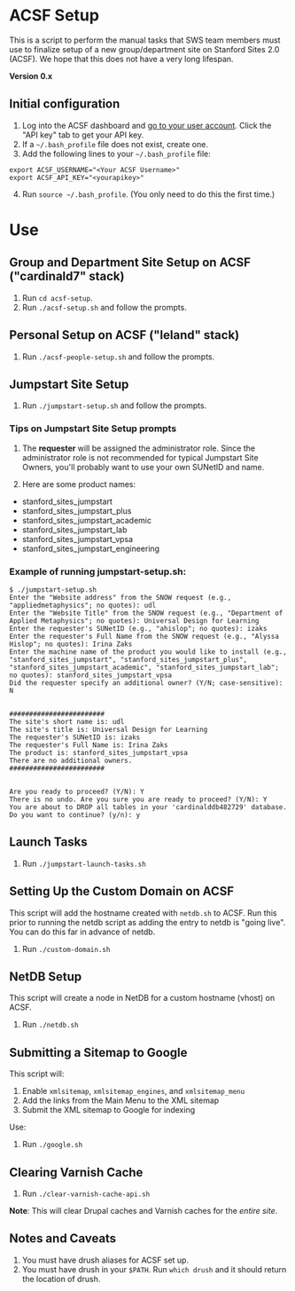 # ACSF Setup
This is a script to perform the manual tasks that SWS team members must use to finalize setup of a new group/department site on Stanford Sites 2.0 (ACSF). We hope that this does not have a very long lifespan.

**Version 0.x**

## Initial configuration
1. Log into the ACSF dashboard and [go to your user account](https://www.cardinalsites.acsitefactory.com/user). Click the "API key" tab to get your API key.
2. If a `~/.bash_profile` file does not exist, create one.
3. Add the following lines to your `~/.bash_profile` file:
```
export ACSF_USERNAME="<Your ACSF Username>"
export ACSF_API_KEY="<yourapikey>"
```
4. Run `source ~/.bash_profile`. (You only need to do this the first time.)

# Use

## Group and Department Site Setup on ACSF ("cardinald7" stack)
1. Run `cd acsf-setup`.
2. Run `./acsf-setup.sh` and follow the prompts.

## Personal Setup on ACSF ("leland" stack)
1. Run `./acsf-people-setup.sh` and follow the prompts.

## Jumpstart Site Setup
1. Run `./jumpstart-setup.sh` and follow the prompts.

### Tips on Jumpstart Site Setup prompts

1. The **requester** will be assigned the administrator role.
Since the administrator role is not recommended for typical Jumpstart Site Owners, you'll probably want to use your own SUNetID and name.

2. Here are some product names:
* stanford_sites_jumpstart
* stanford_sites_jumpstart_plus
* stanford_sites_jumpstart_academic
* stanford_sites_jumpstart_lab
* stanford_sites_jumpstart_vpsa
* stanford_sites_jumpstart_engineering


### Example of running jumpstart-setup.sh:
```
$ ./jumpstart-setup.sh
Enter the "Website address" from the SNOW request (e.g., "appliedmetaphysics"; no quotes): udl
Enter the "Website Title" from the SNOW request (e.g., "Department of Applied Metaphysics"; no quotes): Universal Design for Learning
Enter the requester's SUNetID (e.g., "ahislop"; no quotes): izaks
Enter the requester's Full Name from the SNOW request (e.g., "Alyssa Hislop"; no quotes): Irina Zaks
Enter the machine name of the product you would like to install (e.g., "stanford_sites_jumpstart", "stanford_sites_jumpstart_plus", "stanford_sites_jumpstart_academic", "stanford_sites_jumpstart_lab"; no quotes): stanford_sites_jumpstart_vpsa
Did the requester specify an additional owner? (Y/N; case-sensitive): N


########################
The site's short name is: udl
The site's title is: Universal Design for Learning
The requester's SUNetID is: izaks
The requester's Full Name is: Irina Zaks
The product is: stanford_sites_jumpstart_vpsa
There are no additional owners.
########################


Are you ready to proceed? (Y/N): Y
There is no undo. Are you sure you are ready to proceed? (Y/N): Y
You are about to DROP all tables in your 'cardinalddb482729' database. Do you want to continue? (y/n): y
```

## Launch Tasks
1. Run `./jumpstart-launch-tasks.sh`

## Setting Up the Custom Domain on ACSF
This script will add the hostname created with `netdb.sh` to ACSF.
Run this prior to running the netdb script as adding the entry to netdb is "going live". You can do this far in advance of netdb.
1. Run `./custom-domain.sh`

## NetDB Setup
This script will create a node in NetDB for a custom hostname (vhost) on ACSF.
1. Run `./netdb.sh`

## Submitting a Sitemap to Google
This script will:
1. Enable `xmlsitemap`, `xmlsitemap_engines`, and `xmlsitemap_menu`
2. Add the links from the Main Menu to the XML sitemap
3. Submit the XML sitemap to Google for indexing

Use:
1. Run `./google.sh`

## Clearing Varnish Cache
1. Run `./clear-varnish-cache-api.sh`

**Note**: This will clear Drupal caches and Varnish caches for the _entire site_.

## Notes and Caveats
1. You must have drush aliases for ACSF set up.
2. You must have drush in your `$PATH`. Run `which drush` and it should return the location of drush.

